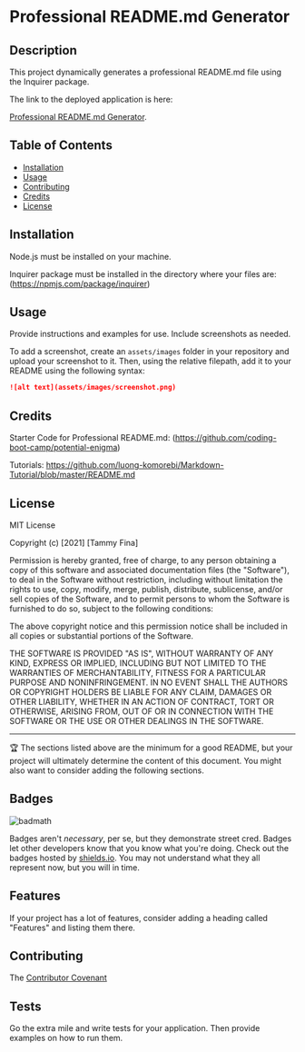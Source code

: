 # Professional README.md Generator

## Description 
This project dynamically generates a professional README.md file using the Inquirer package.

The link to the deployed application is here:

[Professional README.md Generator](https://github.com/trfina/professional-README-generator).

## Table of Contents

* [Installation](#installation)
* [Usage](#usage)
* [Contributing](#contributing)
* [Credits](#credits)
* [License](#license)


## Installation

Node.js must be installed on your machine.

Inquirer package must be installed in the directory where your files are:
(https://npmjs.com/package/inquirer)

## Usage 

Provide instructions and examples for use. Include screenshots as needed.

To add a screenshot, create an `assets/images` folder in your repository and upload your screenshot to it. Then, using the relative filepath, add it to your README using the following syntax:

```md
![alt text](assets/images/screenshot.png)
```
<!-- SCREENSHOTS to ADD:
how to start program
input screen
final generated README.md file -->

## Credits

Starter Code for Professional README.md:
(https://github.com/coding-boot-camp/potential-enigma)

Tutorials:
https://github.com/luong-komorebi/Markdown-Tutorial/blob/master/README.md

## License

MIT License

Copyright (c) [2021] [Tammy Fina]

Permission is hereby granted, free of charge, to any person obtaining a copy of this software and associated documentation files (the "Software"), to deal in the Software without restriction, including without limitation the rights to use, copy, modify, merge, publish, distribute, sublicense, and/or sell copies of the Software, and to permit persons to whom the Software is furnished to do so, subject to the following conditions:

The above copyright notice and this permission notice shall be included in all copies or substantial portions of the Software.

THE SOFTWARE IS PROVIDED "AS IS", WITHOUT WARRANTY OF ANY KIND, EXPRESS OR IMPLIED, INCLUDING BUT NOT LIMITED TO THE WARRANTIES OF MERCHANTABILITY, FITNESS FOR A PARTICULAR PURPOSE AND NONINFRINGEMENT. IN NO EVENT SHALL THE AUTHORS OR COPYRIGHT HOLDERS BE LIABLE FOR ANY CLAIM, DAMAGES OR OTHER LIABILITY, WHETHER IN AN ACTION OF CONTRACT, TORT OR OTHERWISE, ARISING FROM,
OUT OF OR IN CONNECTION WITH THE SOFTWARE OR THE USE OR OTHER DEALINGS IN THE SOFTWARE.


---

🏆 The sections listed above are the minimum for a good README, but your project will ultimately determine the content of this document. You might also want to consider adding the following sections.

## Badges

![badmath](https://img.shields.io/github/languages/top/nielsenjared/badmath)

Badges aren't _necessary_, per se, but they demonstrate street cred. Badges let other developers know that you know what you're doing. Check out the badges hosted by [shields.io](https://shields.io/). You may not understand what they all represent now, but you will in time.


## Features

If your project has a lot of features, consider adding a heading called "Features" and listing them there.


## Contributing

The [Contributor Covenant](https://www.contributor-covenant.org/) 

## Tests

Go the extra mile and write tests for your application. Then provide examples on how to run them.
